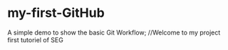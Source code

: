 # my-first-GitHub
A simple demo to show the basic Git Workflow;
//Welcome to my project
first tutoriel of SEG